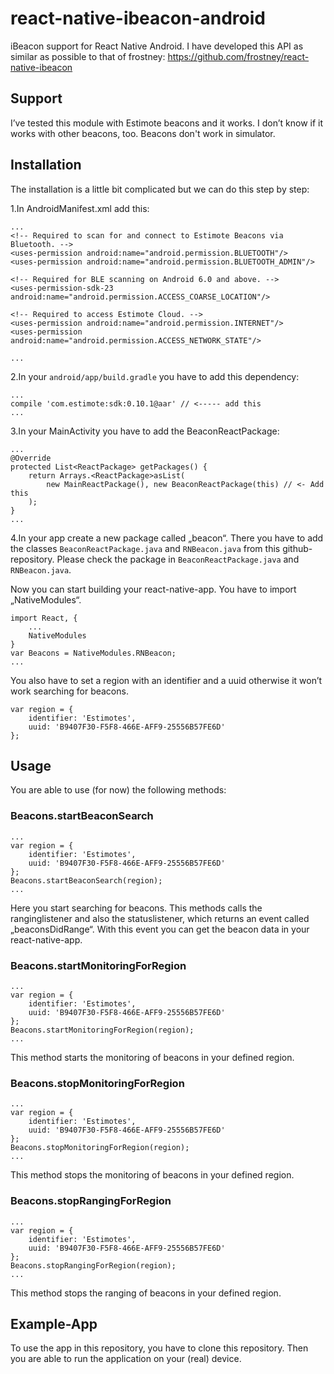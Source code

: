 # react-native-ibeacon-android

iBeacon support for React Native Android. I have developed this API as similar as possible to that of frostney: https://github.com/frostney/react-native-ibeacon

## Support
I’ve tested this module with Estimote beacons and it works. I don’t know if it works with other beacons, too. Beacons don't work in simulator. 

## Installation
The installation is a little bit complicated but we can do this step by step:

1.In AndroidManifest.xml add this:

``` 
...
<!-- Required to scan for and connect to Estimote Beacons via Bluetooth. -->
<uses-permission android:name="android.permission.BLUETOOTH"/>
<uses-permission android:name="android.permission.BLUETOOTH_ADMIN"/>

<!-- Required for BLE scanning on Android 6.0 and above. -->
<uses-permission-sdk-23 android:name="android.permission.ACCESS_COARSE_LOCATION"/>

<!-- Required to access Estimote Cloud. -->
<uses-permission android:name="android.permission.INTERNET"/>
<uses-permission android:name="android.permission.ACCESS_NETWORK_STATE"/>

... 

```

2.In your `android/app/build.gradle` you have to add this dependency:
	

```
...
compile 'com.estimote:sdk:0.10.1@aar' // <----- add this
...
````
3.In your MainActivity you have to add the BeaconReactPackage:

```
...
@Override
protected List<ReactPackage> getPackages() {
    return Arrays.<ReactPackage>asList(
        new MainReactPackage(), new BeaconReactPackage(this) // <- Add this 
    );
}
...
```
4.In your app create a new package called „beacon“. There you have to add the classes `BeaconReactPackage.java` and `RNBeacon.java` from this github-repository. Please check the package in `BeaconReactPackage.java` and `RNBeacon.java`.

Now you can start building your react-native-app. You have to import „NativeModules“.

```
import React, {
	...
	NativeModules
}
var Beacons = NativeModules.RNBeacon;
...
```
You also have to set a region with an identifier and a uuid otherwise it won’t work searching for beacons.

```
var region = {
    identifier: 'Estimotes',
    uuid: 'B9407F30-F5F8-466E-AFF9-25556B57FE6D'
};
```
## Usage
You are able to use (for now) the following methods:


### Beacons.startBeaconSearch
```
...
var region = {
    identifier: 'Estimotes',
    uuid: 'B9407F30-F5F8-466E-AFF9-25556B57FE6D'
};
Beacons.startBeaconSearch(region);
...
```

Here you start searching for beacons. This methods calls the ranginglistener and also the statuslistener, which returns an event called „beaconsDidRange“. With this event you can get the beacon data in your react-native-app.

### Beacons.startMonitoringForRegion
```
...
var region = {
    identifier: 'Estimotes',
    uuid: 'B9407F30-F5F8-466E-AFF9-25556B57FE6D'
};
Beacons.startMonitoringForRegion(region);
...
```

This method starts the monitoring of beacons in your defined region.

### Beacons.stopMonitoringForRegion
```
...
var region = {
    identifier: 'Estimotes',
    uuid: 'B9407F30-F5F8-466E-AFF9-25556B57FE6D'
};
Beacons.stopMonitoringForRegion(region);
...
```

This method stops the monitoring of beacons in your defined region.

### Beacons.stopRangingForRegion
```
...
var region = {
    identifier: 'Estimotes',
    uuid: 'B9407F30-F5F8-466E-AFF9-25556B57FE6D'
};
Beacons.stopRangingForRegion(region);
...
```
This method stops the ranging of beacons in your defined region.

## Example-App
To use the app in this repository, you have to clone this repository. Then you are able to run the application on your (real) device.

